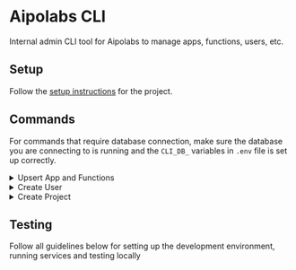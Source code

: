 # Aipolabs CLI
Internal admin CLI tool for Aipolabs to manage apps, functions, users, etc.

## Setup
Follow the [setup instructions](../README.md) for the project.

## Commands
For commands that require database connection, make sure the database you are connecting to is running and the `CLI_DB_` variables in `.env` file is set up correctly.

<details>
  <summary>Upsert App and Functions</summary>
  This command will create or update an app and its functions in the database, based on the app json file provided.

  Example files: [`aipolabs_test`](assets/aipolabs_test).

  ```bash
  python -m aipolabs.cli.aipolabs upsert-app-and-functions --app-file ./aipolabs/cli/assets/aipolabs_test/app.json --functions-file ./aipolabs/cli/assets/aipolabs_test/functions.json
  ```
</details>

<details>
  <summary>Create User</summary>
  This command will create a user in the database.

  ```bash
  python -m aipolabs.cli.aipolabs create-user --auth-provider google --auth-user-id 1234567890 --name "John Doe" --email "john.doe@example.com" --profile-picture "https://example.com/profile.jpg" --plan free
  ```
</details>

<details>
  <summary>Create Project</summary>
  This command will create a project in the database.
  You need to create the user first before creating a project for the user.

  ```bash
  python -m aipolabs.cli.aipolabs create-project --project-name "My Project" --owner-type user --owner-id "1a5f70f6-79c4-4678-88f4-0c3875382ab6" --created-by "1a5f70f6-79c4-4678-88f4-0c3875382ab6"
  ```
</details>

## Testing
Follow all guidelines below for setting up the development environment, running services and testing locally

